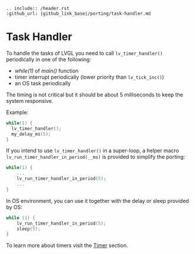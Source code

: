 ```eval_rst
.. include:: /header.rst 
:github_url: |github_link_base|/porting/task-handler.md
```
# Task Handler

To handle the tasks of LVGL you need to call `lv_timer_handler()` periodically in one of the following:
- *while(1)* of *main()* function 
- timer interrupt periodically (lower priority than `lv_tick_inc()`)
- an OS task periodically

The timing is not critical but it should be about 5 milliseconds to keep the system responsive.

Example:
```c
while(1) {
  lv_timer_handler();
  my_delay_ms(5);
}
```

If you intend to use `lv_timer_handler()` in a super-loop, a helper macro  `lv_run_timer_handler_in_period(__ms)` is provided to simplify the porting:

```c
while(1) {
    ...
    lv_run_timer_handler_in_period(5);
    ...
}
```

 In OS environment, you can use it together with the delay or sleep provided by OS:

```c
while (1) {
    lv_run_timer_handler_in_period(5);
    sleep(5);
} 
```

To learn more about timers visit the [Timer](/overview/timer) section.

